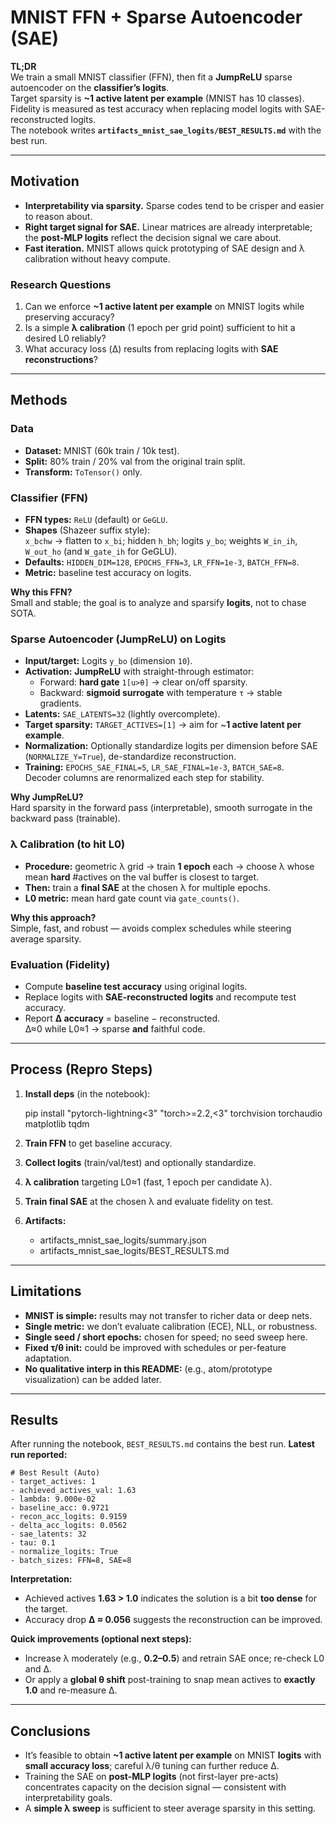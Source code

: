 
# MNIST FFN + Sparse Autoencoder (SAE)

**TL;DR**  
We train a small MNIST classifier (FFN), then fit a **JumpReLU** sparse autoencoder on the **classifier’s logits**.  
Target sparsity is **~1 active latent per example** (MNIST has 10 classes).  
Fidelity is measured as test accuracy when replacing model logits with SAE-reconstructed logits.  
The notebook writes **`artifacts_mnist_sae_logits/BEST_RESULTS.md`** with the best run.

---

## Motivation

- **Interpretability via sparsity.** Sparse codes tend to be crisper and easier to reason about.
- **Right target signal for SAE.** Linear matrices are already interpretable; the **post-MLP logits** reflect the decision signal we care about.
- **Fast iteration.** MNIST allows quick prototyping of SAE design and λ calibration without heavy compute.

### Research Questions

1. Can we enforce **~1 active latent per example** on MNIST logits while preserving accuracy?
2. Is a simple **λ calibration** (1 epoch per grid point) sufficient to hit a desired L0 reliably?
3. What accuracy loss (Δ) results from replacing logits with **SAE reconstructions**?

---

## Methods

### Data
- **Dataset:** MNIST (60k train / 10k test).
- **Split:** 80% train / 20% val from the original train split.
- **Transform:** `ToTensor()` only.

### Classifier (FFN)
- **FFN types:** `ReLU` (default) or `GeGLU`.
- **Shapes** (Shazeer suffix style):  
  `x_bchw` → flatten to `x_bi`; hidden `h_bh`; logits `y_bo`; weights `W_in_ih`, `W_out_ho` (and `W_gate_ih` for GeGLU).  
- **Defaults:** `HIDDEN_DIM=128`, `EPOCHS_FFN=3`, `LR_FFN=1e-3`, `BATCH_FFN=8`.
- **Metric:** baseline test accuracy on logits.

**Why this FFN?**  
Small and stable; the goal is to analyze and sparsify **logits**, not to chase SOTA.

### Sparse Autoencoder (JumpReLU) on Logits
- **Input/target:** Logits `y_bo` (dimension `10`).
- **Activation:** **JumpReLU** with straight-through estimator:
  - Forward: **hard gate** `1[u>θ]` → clear on/off sparsity.
  - Backward: **sigmoid surrogate** with temperature `τ` → stable gradients.
- **Latents:** `SAE_LATENTS=32` (lightly overcomplete).
- **Target sparsity:** `TARGET_ACTIVES=[1]` → aim for ~**1 active latent per example**.
- **Normalization:** Optionally standardize logits per dimension before SAE (`NORMALIZE_Y=True`), de-standardize reconstruction.
- **Training:** `EPOCHS_SAE_FINAL=5`, `LR_SAE_FINAL=1e-3`, `BATCH_SAE=8`.  
  Decoder columns are renormalized each step for stability.

**Why JumpReLU?**  
Hard sparsity in the forward pass (interpretable), smooth surrogate in the backward pass (trainable).

### λ Calibration (to hit L0)
- **Procedure:** geometric λ grid → train **1 epoch** each → choose λ whose mean **hard** #actives on the val buffer is closest to target.  
- **Then:** train a **final SAE** at the chosen λ for multiple epochs.
- **L0 metric:** mean hard gate count via `gate_counts()`.

**Why this approach?**  
Simple, fast, and robust — avoids complex schedules while steering average sparsity.

### Evaluation (Fidelity)
- Compute **baseline test accuracy** using original logits.
- Replace logits with **SAE-reconstructed logits** and recompute test accuracy.
- Report **Δ accuracy** = baseline − reconstructed.  
  Δ≈0 while L0≈1 → sparse **and** faithful code.

---

## Process (Repro Steps)

1. **Install deps** (in the notebook):
   
   pip install "pytorch-lightning<3" "torch>=2.2,<3" torchvision torchaudio matplotlib tqdm


2. **Train FFN** to get baseline accuracy.
3. **Collect logits** (train/val/test) and optionally standardize.
4. **λ calibration** targeting L0≈1 (fast, 1 epoch per candidate λ).
5. **Train final SAE** at the chosen λ and evaluate fidelity on test.
6. **Artifacts:**

   * artifacts_mnist_sae_logits/summary.json
   * artifacts_mnist_sae_logits/BEST_RESULTS.md

  

---

## Limitations

* **MNIST is simple:** results may not transfer to richer data or deep nets.
* **Single metric:** we don’t evaluate calibration (ECE), NLL, or robustness.
* **Single seed / short epochs:** chosen for speed; no seed sweep here.
* **Fixed τ/θ init:** could be improved with schedules or per-feature adaptation.
* **No qualitative interp in this README:** (e.g., atom/prototype visualization) can be added later.

---

## Results

After running the notebook, `BEST_RESULTS.md` contains the best run.
**Latest run reported:**

```
# Best Result (Auto)
- target_actives: 1
- achieved_actives_val: 1.63
- lambda: 9.000e-02
- baseline_acc: 0.9721
- recon_acc_logits: 0.9159
- delta_acc_logits: 0.0562
- sae_latents: 32
- tau: 0.1
- normalize_logits: True
- batch_sizes: FFN=8, SAE=8
```

**Interpretation:**

* Achieved actives **1.63 > 1.0** indicates the solution is a bit **too dense** for the target.
* Accuracy drop **Δ ≈ 0.056** suggests the reconstruction can be improved.

**Quick improvements (optional next steps):**

* Increase λ moderately (e.g., **0.2–0.5**) and retrain SAE once; re-check L0 and Δ.
* Or apply a **global θ shift** post-training to snap mean actives to **exactly 1.0** and re-measure Δ.

---

## Conclusions

* It’s feasible to obtain **\~1 active latent per example** on MNIST **logits** with **small accuracy loss**; careful λ/θ tuning can further reduce Δ.
* Training the SAE on **post-MLP logits** (not first-layer pre-acts) concentrates capacity on the decision signal — consistent with interpretability goals.
* A **simple λ sweep** is sufficient to steer average sparsity in this setting.




